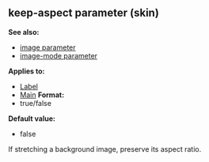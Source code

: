 ## keep-aspect parameter (skin)
**See also:**
*   [image parameter](/ref/%7Bskin%7D/param/image.md) 
*   [image-mode parameter](/ref/%7Bskin%7D/param/image-mode.md) 
<!-- -->
**Applies to:**
*   [Label](/ref/%7Bskin%7D/control/label.md) 
*   [Main](/ref/%7Bskin%7D/control/main.md) <!-- -->
**Format:**
*   true/false
<!-- -->
**Default value:**
*   false


If stretching a background image, preserve its aspect ratio.